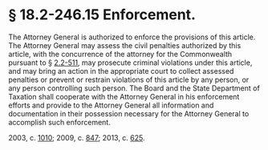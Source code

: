 # § 18.2-246.15 Enforcement.

<p>The Attorney General is authorized to enforce the provisions of this article. The Attorney General may assess the civil penalties authorized by this article, with the concurrence of the attorney for the Commonwealth pursuant to § <a href='http://law.lis.virginia.gov/vacode/2.2-511/'>2.2-511</a>, may prosecute criminal violations under this article, and may bring an action in the appropriate court to collect assessed penalties or prevent or restrain violations of this article by any person, or any person controlling such person. The Board and the State Department of Taxation shall cooperate with the Attorney General in his enforcement efforts and provide to the Attorney General all information and documentation in their possession necessary for the Attorney General to accomplish such enforcement.</p><p>2003, c. <a href='http://lis.virginia.gov/cgi-bin/legp604.exe?031+ful+CHAP1010'>1010</a>; 2009, c. <a href='http://lis.virginia.gov/cgi-bin/legp604.exe?091+ful+CHAP0847'>847</a>; 2013, c. <a href='http://lis.virginia.gov/cgi-bin/legp604.exe?131+ful+CHAP0625'>625</a>.</p>